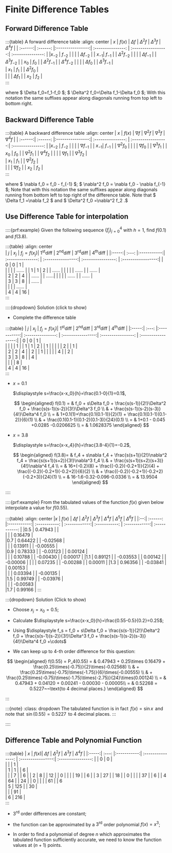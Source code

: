 # Finite Difference Tables

## Forward Difference Table


:::{table} A forward difference table
:align: center
|   $x$   |  $f(x)$  |    $\Delta f$    |  $\Delta^2 f$     | $\Delta^3 f$       |  $\Delta^4 f$     |
| :------:| :------: |:----------------:| :---------------: | :-----------------:| :---------------: |
|$x_{-2}$ | $f_{-2}$ |
|         |          | $\Delta f_{-2}$  |
| $x_{-1}$| $f_{-1}$ |                  | $\Delta^2 f_{-2}$ |
|         |          | $\Delta f_{-1}$  |                   | $\Delta^3 f_{-2}$  |
| $x_0$   | $f_0$    |                  | $\Delta^2 f_{-1}$ |                    | $\Delta^4 f_{-2}$ |
|         |          | $\Delta f_0$     |                   |  $\Delta^3 f_{-1}$ |  
| $x_1$   | $f_1$    |                  |  $\Delta^2 f_0$   |                       
|         |          | $\Delta f_1$     |
| $x_2$   | $f_2$    |  
:::

where $ \Delta f_0=f_1-f_0 $;
$ \Delta^2 f_0=\Delta f_1-\Delta f_0 $; 
With this notation the same suffixes appear along diagonals running from
top left to bottom right.

## Backward Difference Table

:::{table} A backward difference table
:align: center
|   $x$   |  $f(x)$  |    $\nabla f$    |  $\nabla^2 f$     | $\nabla^3 f$       |  $\nabla^4 f$     |
| :------:| :------: |:----------------:| :---------------: | :-----------------:| :---------------: |
|$x_{-2}$ | $f_{-2}$ |
|         |          | $\nabla f_{-1}$  |
| $x_{-1}$| $f_{-1}$ |                  | $\nabla^2 f_{0}$  |
|         |          | $\nabla f_{0}$   |                   | $\nabla^3 f_{ 1}$  |
| $x_0$   | $f_0$    |                  | $\nabla^2 f_{ 1}$ |                    | $\nabla^4 f_{2}$ |
|         |          | $\nabla f_1$     |                   |  $\nabla^3 f_{2}$ |  
| $x_1$   | $f_1$    |                  |  $\nabla^2 f_2$   |                       
|         |          | $\nabla f_2$     |
| $x_2$   | $f_2$    |  
:::

where $ \nabla f_0 = f_0 - f_{-1} $;
$ \nabla^2 f_0 = \nabla f_0 - \nabla f_{-1} $; 
Note that with this notation the same suffixes appear along diagonals running
from bottom left to top right of the difference table.
Note that $ \Delta f_1 =\nabla f_2  $ and
$  \Delta^2 f_0 =\nabla^2 f_2 .$

## Use Difference Table for interpolation

::::{prf:example}
Given the following sequence $\left\{f_j\right\}_{j=0}^{4}$ with $h=1$,
find $f(0.1)$ and $f(3.8)$.

:::{table} 
:align: center  
|   $j$ | $x_j$ | $f_j=f(x_j)$| $1^\text{st}$diff | $2^\text{nd}$diff |  $3^\text{rd}$diff |  $4^\text{th}$diff |
|:-----:| :---: |:-----------:| :---------------: | :----------------:| :----------------: | :-----------------:|
|    0  |    0  |        1    |                                                                 
|       |       |             |           ......  |
|    1  |    1  |        2    |                   |         ......    |
|       |       |             |           ......  |                   |         ......     |   
|    2  |    2  |        4    |                   |         ......    |                    |         ......|
|       |       |             |           ......  |                   |         ......     |   
|    3  |    3  |        8    |                   |         ......    |                        
|       |       |             |           ......  |                                               
|    4  |    4  |        16   |     
:::

::::{dropdown} Solution (click to show)

- Complete the difference table

:::{table} 
|   $j$ | $x_j$ | $f_j=f(x_j)$| $1^\text{st}$diff | $2^\text{nd}$diff |  $3^\text{rd}$diff |  $4^\text{th}$diff |
|:-----:| :---: |:-----------:| :---------------: | :----------------:| :----------------: | :-----------------:|
|    0  |    0  |        1    |                                                                 
|       |       |             |           1       |
|    1  |    1  |        2    |                   |         1         |
|       |       |             |           2       |                   |         1          |   
|    2  |    2  |        4    |                   |         2         |                    |         1          |
|       |       |             |           4       |                   |         2          |   
|    3  |    3  |        8    |                   |         4         |                        
|       |       |             |           8       |                                               
|    4  |    4  |        16   |     
:::

- $x=0.1$

  $\displaystyle s=\frac{x-x_0}{h}=\frac{0.1-0}{1}=0.1$,

  $$
  \begin{aligned}
  f(0.1) = & f_0 + s\Delta f_0 + \frac{s(s-1)}{2!}\Delta^2 f_0 + \frac{s(s-1)(s-2)}{3!}\Delta^3 f_0 \\
          & + \frac{s(s-1)(s-2)(s-3)}{4!}\Delta^4 f_0 \\
        = & 1+0.1(1)+\frac{0.1(0.1-1)}{2}(1) + \frac{0.1(0.1-1)(0.1-2)}{6}(1) \\
          & + \frac{0.1(0.1-1)(0.1-2)(0.1-3)}{24}(0.1) \\
        = & 1+0.1 - 0.045 +0.0285 -0.0206625 \\
        = & 1.0628375
  \end{aligned}
  $$

- $x=3.8$

  $\displaystyle s=\frac{x-x_4}{h}=\frac{3.8-4}{1}=-0.2$,

  $$
  \begin{aligned}
  f(3.8)= &  f_4 + s\nabla f_4 + \frac{s(s+1)}{2!}\nabla^2 f_4            
              + \frac{s(s+1)(s+2)}{3!}\nabla^3 f_4 \\
          &    + \frac{s(s+1)(s+2)(s+3)}{4!}\nabla^4 f_4 \\
        = & 16+(-0.2)(8) + \frac{(-0.2)(-0.2+1)}{2}(4) 
                        + \frac{(-0.2)(-0.2+1)(-0.2+2)}{6}(2)  \\
          &              + \frac{(-0.2)(-0.2+1)(-0.2+2)(-0.2+3)}{24}(1) \\
        = & 16-1.6-0.32-0.096-0.0336 \\
        = & 13.9504
  \end{aligned}
  $$

::::

::::{prf:example}
From the tabulated values of the function $f(x)$ given below interpolate a value for $f(0.55)$.

:::{table} 
:align: center
|$x$ |  $f(x)$  |  $\Delta f$ |  $\Delta^2 f$ |  $\Delta^3 f$ |  $\Delta^4 f$ |  $\Delta^5 f$ |  $\Delta^6 f$ |
|:--:| :------: |:-----------:| :-----------: | :------------:| :-----------: | :------------:| :-----------: |
|0.5 |  0.47943 |             |                                                             
|    |          |  0.16479    |                                                            
|0.7 |  0.64422 |             |    -0.02568   |                                              
|    |          |  0.13911    |               |   -0.00555    |                             
|0.9 |  0.78333 |             |    -0.03123   |               |    0.00124    |                
|    |          |  0.10788    |               |   -0.00430    |               |   0.00017     |
|1.1 |  0.89121 |             |    -0.03553   |               |    0.00142    |               |    -0.00006   |
|    |          |  0.07235    |               |   -0.00288    |               |   0.00011     |
|1.3 |  0.96356 |             |    -0.03841   |               |    0.00153    |                
|    |          |  0.03394    |               |   -0.00135    |                              
|1.5 |  0.99749 |             |    -0.03976   |                                              
|    |          |  -0.00583   |                                                            
|1.7 |  0.99166 | 
:::

:::{dropdown} Solution (Click to show)

- Choose $x_j=x_0=0.5$;

- Calculate $\displaystyle s=\frac{x-x_0}{h}=\frac{0.55-0.5}{0.2}=0.25$;

- Using $\displaystyle f_s  =   f_0 + s\Delta f_0 + \frac{s(s-1)}{2!}\Delta^2 f_0 +
	\frac{s(s-1)(s-2)}{3!}\Delta^3 f_0 + \frac{s(s-1)(s-2)(s-3)}{4!}\Delta^4 f_0  +\cdots$

- We can keep up to 4-th order difference for this question:

$$
\begin{aligned}
		f(0.55) = P_4(0.55) = &  0.47943 + 0.25\times 0.16479 	+ \frac{0.25\times(-0.75)}{2}\times(-0.02568) \\
		                      & + \frac{0.25\times(-0.75)\times(-1.75)}{6}\times(-0.00555) \\
		                      & + \frac{0.25\times(-0.75)\times(-1.75)\times(-2.75)}{24}\times(0.00124) \\
		                    = & 0.47943 + 0.04120 + 0.00241 - 0.00030 - 0.00005\\
		                    = & 0.52268 = 0.5227~~\text{to 4 decimal places.}		
\end{aligned}
$$

:::

:::{note}
:class: dropdown
The tabulated function is in fact $\, f(x)=\sin x\,$ and note that
$\,\sin(0.55) = 0.5227\,$ to $4$ decimal places.
:::

::::

## Difference Table and Polynomial Function

:::{table} 
|   $x$ | $f(x)$|  $\Delta f$ |  $\Delta^2 f$     | $\Delta^3 f$      | $\Delta^4 f$  |
|:-----:| :---: |:-----------:| :---------------: | :----------------:| :----------------: |
|    0  |    0  |                                              
|       |       |        1    |                                 
|    1  |    1  |             |         6         |              
|       |       |        7    |                   |     6             |
|    2  |    8  |             |         12        |                   | 0   |
|       |       |        19   |                   |     6             |
|    3  |    27 |             |         18        |                   | 0   |
|       |       |        37   |                   |     6             | 
|    4  |    64 |             |         24        |                   | 0   |
|       |       |        61   |                   |     6        
|    5  |   125 |             |         30        |              
|       |       |        91   |                                 
|    6  |   216 |   
:::

-   $3^\text{rd}$ order differences are constant;

-   the function can be approximated by a $3^\text{rd}$ order
    polynomial 
    $f(x)=x^3$;

-   In order to find a polynomial of degree $n$ which approximates the
    tabulated function sufficiently accurate, we need to know the
    function values at $(n+1)$ points.